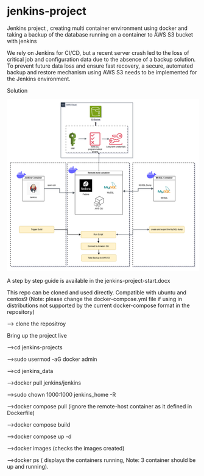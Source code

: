 # jenkins-project
Jenkins project , creating multi container environment using docker and taking a backup of the database running on a container to AWS S3 bucket with jenkins

We rely on Jenkins for CI/CD, but a recent server crash led to the loss of critical job and configuration data due to the absence of a backup solution. To prevent future data loss and ensure fast recovery, a secure, automated backup and restore mechanism using AWS S3 needs to be implemented for the Jenkins environment.


Solution

<img src="multi-container-application.drawio.png" alt="Solution" width="800"/>


A step by step guide is available in the jenkins-project-start.docx

This repo can be cloned and used directly.
Compatible with ubuntu and centos9 (Note: please change the docker-compose.yml file if using in distributions not supported by the current docker-compose format in the repository)

--> clone the repositroy

Bring up the project live

-->cd jenkins-projects

-->sudo usermod -aG docker admin

-->cd jenkins_data

-->docker pull jenkins/jenkins

-->sudo chown 1000:1000 jenkins_home -R

-->docker compose pull  (ignore the remote-host container as it defined in Dockerfile)

-->docker compose build

-->docker compose up -d

-->docker images  (checks the images created)

-->docker ps      ( displays the containers running, Note: 3 container should be up and running).
